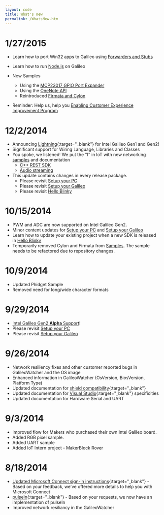 ```yaml
---
layout: code
title: What's new
permalink: /WhatsNew.htm
---
```


# 1/27/2015
  * Learn how to port Win32 apps to Galileo using [Forwarders and Stubs]({{site.baseurl}}/win8/samples/Forwarders.htm)
  * Learn how to run [Node.js]({{site.baseurl}}/win8/samples/NodeJS.htm) on Galileo
  * New Samples
    * Using the [MCP23017 GPIO Port Expander]({{site.baseurl}}/win8/samples/MCP23017Sample.htm)
    * Using the [OneNote API]({{site.baseurl}}/win8/samples/TODO_Sample.htm)
    * Reintroduced [Firmata and Cylon]({{site.baseurl}}/win8/samples/Firmata.htm)

  * Reminder: Help us, help you [Enabling Customer Experience Improvement Program]({{site.baseurl}}/ExperienceImprovementEnable.htm)

# 12/2/2014
  * Announcing [Lightning]({{site.baseurl}}/win8/Lightning.htm){:target="_blank"} for Intel Galileo Gen1 and Gen2!
  * Significant support for Wiring Language, Libraries and Classes
  * You spoke, we listened! We put the "I" in IoT with new networking [samples](SampleApps.htm) and documentation
    * [C++ REST SDK]({{site.baseurl}}/win8/samples/Casablanca.htm)
    * [Audio streaming](https://github.com/ms-iot/sample-twoway-communicator)
  * This update contains changes in every release package.
    * Please revisit [Setup your PC]({{site.baseurl}}/win8/SetupPC.htm)
    * Please revisit [Setup your Galileo]({{site.baseurl}}/win8/SetupGalileo.htm)
    * Please revisit [Hello Blinky]({{site.baseurl}}/win8/samples/HelloBlinky.htm)

# 10/15/2014
  * PWM and ADC are now supported on Intel Galileo Gen2.
  * Minor content updates for [Setup your PC]({{site.baseurl}}/win8/SetupPC.htm) and [Setup your Galileo]({{site.baseurl}}/win8/SetupGalileo.htm)
  * Learn how to update your existing project when a new SDK is released in [Hello Blinky]({{site.baseurl}}/win8/samples/HelloBlinky.htm)
  * Temporarily removed Cylon and Firmata from [Samples]({{site.baseurl}}/win8/samples/SampleApps.htm). The sample needs to be refactored due to repository changes.

# 10/9/2014
  * Updated Phidget Sample
  * Removed need for long/wide character formats

# 9/29/2014
  * [Intel Galileo Gen2 **Alpha** Support]({{site.baseurl}}/win8/Gen2.htm)!
  * Please revisit [Setup your PC]({{site.baseurl}}/win8/SetupPC.htm)
  * Please revisit [Setup your Galileo]({{site.baseurl}}/win8/SetupGalileo.htm)

# 9/26/2014
  * Network resiliency fixes and other customer reported bugs in GalileoWatcher and the OS image
  * Enhanced information in GalileoWatcher (OsVersion, BiosVersion, Platform Type)
  * Updated documentation for [shield compatibility]({{site.baseurl}}/win8/ShieldCompat.htm){:target="_blank"}
  * Updated documentation for [Visual Studio]({{site.baseurl}}/VisualStudio.htm){:target="_blank"} specificities
  * Updated documentation for Hardware Serial and UART

# 9/3/2014
  * Improved flow for Makers who purchased their own Intel Galileo board.
  * Added RGB pixel sample.
  * Added UART sample
  * Added IoT Intern project - MakerBlock Rover

# 8/18/2014

  * [Updated Microsoft Connect sign-in instructions]({{site.baseurl}}/SigninMSConnect.htm){:target="_blank"} - Based on your feedback, we've offered more details to help you with Microsoft Connect
  * [pulseIn](http://arduino.cc/en/Reference/PulseIn){:target="_blank"} - Based on your requests, we now have an implementation of pulseIn
  * Improved network resiliancy in the GalileoWatcher
